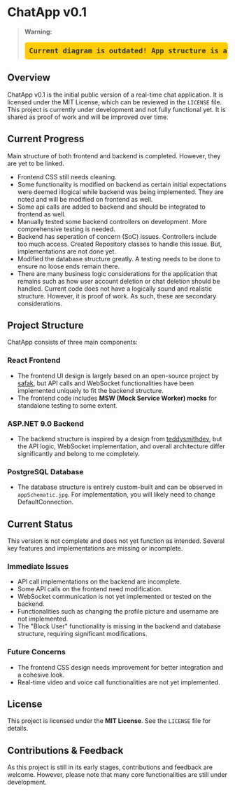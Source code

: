 # ChatApp v0.1

> **Warning:**
> 
> <pre style="background-color: #ffcc00; padding: 10px; border-radius: 5px; font-size: 16px; color: #333; font-weight: bold;">
> Current diagram is outdated! App structure is altered greatly since. I will update the diagram as soon as possible!
> </pre>

## Overview

ChatApp v0.1 is the initial public version of a real-time chat application. It is licensed under the MIT License, which can be reviewed in the `LICENSE` file. This project is currently under development and not fully functional yet. It is shared as proof of work and will be improved over time.

## Current Progress

Main structure of both frontend and backend is completed. However, they are yet to be linked.
 - Frontend CSS still needs cleaning.
 - Some functionality is modified on backend as certain initial expectations were deemed illogical while backend was being implemented. They are noted and will be modified on frontend as well.
 - Some api calls are added to backend and should be integrated to frontend as well.
 - Manually tested some backend controllers on development. More comprehensive testing is needed.
 - Backend has seperation of concern (SoC) issues. Controllers include too much access. Created Repository classes to handle this issue. But, implementations are not done yet.
 - Modified the database structure greatly. A testing needs to be done to ensure no loose ends remain there.
 - There are many business logic considerations for the application that remains such as how user account deletion or chat deletion should be handled. Current code does not have a logically sound and realistic structure. However, it is proof of work. As such, these are secondary considerations.

## Project Structure

ChatApp consists of three main components:

### React Frontend
- The frontend UI design is largely based on an open-source project by [safak](https://github.com/safak), but API calls and WebSocket functionalities have been implemented uniquely to fit the backend structure.
- The frontend code includes **MSW (Mock Service Worker) mocks** for standalone testing to some extent.

### ASP.NET 9.0 Backend
- The backend structure is inspired by a design from [teddysmithdev](https://github.com/teddysmithdev), but the API logic, WebSocket implementation, and overall architecture differ significantly and belong to me completely.

### PostgreSQL Database
- The database structure is entirely custom-built and can be observed in `appSchematic.jpg`. For implementation, you will likely need to change DefaultConnection.

## Current Status

This version is not complete and does not yet function as intended. Several key features and implementations are missing or incomplete.

### Immediate Issues
- API call implementations on the backend are incomplete.
- Some API calls on the frontend need modification.
- WebSocket communication is not yet implemented or tested on the backend.
- Functionalities such as changing the profile picture and username are not implemented.
- The "Block User" functionality is missing in the backend and database structure, requiring significant modifications.

### Future Concerns
- The frontend CSS design needs improvement for better integration and a cohesive look.
- Real-time video and voice call functionalities are not yet implemented.

## License

This project is licensed under the **MIT License**. See the `LICENSE` file for details.

## Contributions & Feedback

As this project is still in its early stages, contributions and feedback are welcome. However, please note that many core functionalities are still under development.


